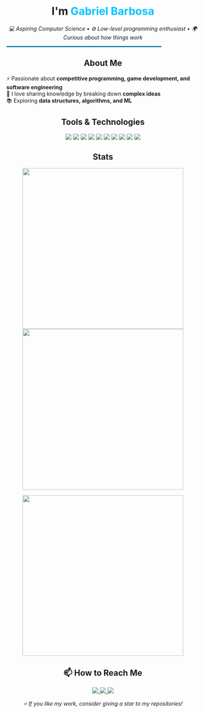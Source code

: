 <h1 align="center">
  I'm <span style="color:#00c3ff;">Gabriel Barbosa</span> 
</h1>

<p align="center">
  <i>💻 Aspiring Computer Science • ⚙️ Low-level programming enthusiast • 🌍 Curious about how things work</i>
</p>

<hr style="border: 1px solid #00c3ff; width: 80%;">

<h2 align="center"> About Me </h2>

<p align="left">
  ⚡ Passionate about <b>competitive programming, game development, and software engineering</b><br>
  💬 I love sharing knowledge by breaking down <b>complex ideas</b><br>
  📚 Exploring <b>data structures, algorithms, and ML</b>
    
</p>

<h2 align="center" > Tools & Technologies </h2>

<p align="center">
  <img src="https://img.shields.io/badge/-C-333?style=for-the-badge&logo=c&logoColor=white">
  <img src="https://img.shields.io/badge/-C++-333?style=for-the-badge&logo=cplusplus&logoColor=white">
  <img src="https://img.shields.io/badge/-Python-333?style=for-the-badge&logo=python&logoColor=white">
  <img src="https://img.shields.io/badge/-HTML-333?style=for-the-badge&logo=html5&logoColor=white">
  <img src="https://img.shields.io/badge/-CSS-333?style=for-the-badge&logo=css3&logoColor=white">
  <img src="https://img.shields.io/badge/-JavaScript-333?style=for-the-badge&logo=javascript&logoColor=white">
  <img src="https://img.shields.io/badge/-Java-333?style=for-the-badge&logo=java&logoColor=white">
  <img src="https://img.shields.io/badge/-Lua-333?style=for-the-badge&logo=lua&logoColor=white">
  <img src="https://img.shields.io/badge/-Git-333?style=for-the-badge&logo=git&logoColor=white">
  <img src="https://img.shields.io/badge/-GitHub-333?style=for-the-badge&logo=github&logoColor=white">
</p>

<h2 align="center"> Stats </h2>

<p align="center">
  <img src="https://github-readme-stats.vercel.app/api?username=Barbosa676&theme=tokyonight&show_icons=true&hide_border=true&count_private=true" width="420" />
  <img src="https://github-readme-streak-stats.herokuapp.com/?user=Barbosa676&theme=tokyonight&hide_border=true" width="420" />
</p>

<p align="center">
  <img src="https://github-readme-stats.vercel.app/api/top-langs/?username=Barbosa676&theme=tokyonight&show_icons=true&hide_border=true&layout=compact" width="420" />
</p>


<h2 align="center"> 📫 How to Reach Me </h2>

<p align="center">
  <a href="gabrieldesousabarbosa40@gmail.com">
    <img src="https://img.shields.io/badge/Email-D14836?style=for-the-badge&logo=gmail&logoColor=white"/>
  </a>
  <a href="https://www.linkedin.com/in/Gabriel Barbosa/">
    <img src="https://img.shields.io/badge/LinkedIn-0077B5?style=for-the-badge&logo=linkedin&logoColor=white"/>
  </a>
  <a href="https://medium.com/@Barbosa676">
    <img src="https://img.shields.io/badge/Medium-333?style=for-the-badge&logo=medium&logoColor=white"/>
  </a>
</p>


<p align="center">
  <i>⭐ If you like my work, consider giving a star to my repositories!</i>
</p>
